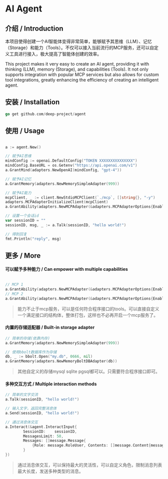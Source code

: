 # AI Agent

## 介绍 / Introduction

本项目使得创建一个AI智能体变得非常简单，能够赋予其思维（LLM）、记忆（Storage）和能力（Tools）。不仅可以接入当前流行的MCP服务，还可以自定义工具进行接入，极大提高了智能体创建的效率。

This project makes it very easy to create an AI agent, providing it with thinking (LLM), memory (Storage), and capabilities (Tools). It not only supports integration with popular MCP services but also allows for custom tool integrations, greatly enhancing the efficiency of creating an intelligent agent.

## 安装 / Installation

```go
go get github.com/deep-project/agent
```

## 使用 / Usage
```go

a := agent.New()

// 赋予AI思维
mindConfig := openai.DefaultConfig("TOKEN XXXXXXXXXXXXXXX")
mindConfig.BaseURL = os.Getenv("https://api.openai.com/v1")
a.GrantMind(adapters.NewOpenAI(mindConfig, "gpt-4"))

// 赋予AI记忆
a.GrantMemory(adapters.NewMemorySimpleAdapter(999))

// 赋予AI能力
mcpClient, _ := client.NewStdioMCPClient(`./mcp`, []string{}, "-y")
adapters.MCPAdapterInitializeClient(mcpClient)
a.GrantAbility(adapters.NewMCPAdapter(&adapters.MCPAdapterOptions{Enable: true}, mcpClient))

// 设置一个会话id
var sessionID = ""
sessionID, msg, _ := a.Talk(sessionID, "hello world!")

// 得到回复
fmt.Println("reply", msg)
```

## 更多 / More
#### 可以赋予多种能力 / Can empower with multiple capabilities
```go

// MCP 1
a.GrantAbility(adapters.NewMCPAdapter(&adapters.MCPAdapterOptions{Enable: true}, MCP_1))
// MCP 2
a.GrantAbility(adapters.NewMCPAdapter(&adapters.MCPAdapterOptions{Enable: true}, MCP_2))

```
> 能力不止于mcp服务，可以是任何符合程序接口的tools。可以直接自定义一个满足接口的结构体，整体打包，这样也不必再开启一个mcp服务了。

#### 内置的存储适配器 / Built-in storage adapter
```go
// 简单的存储(依靠内存)
a.GrantMemory(adapters.NewMemorySimpleAdapter(999))

// 使用bbolt数据库作为存储
db, _ := bbolt.Open("my.db", 0666, nil)
a.GrantMemory(adapters.NewMemoryBoltDBAdapter(db))
```
> 其他自定义的存储mysql sqlite pgsql都可以。只需要符合程序接口即可。

#### 多种交互方式 / Multiple interaction methods
```go
// 简单的文字交流
a.Talk(sessionID, "hello world!")

// 输入文字，返回完整消息体
a.Send(sessionID, "hello world!")

// 通过消息体交互
a.Interact(&agent.InteractInput{
		SessionID:    sessionID,
		MessagesLimit: 50,
		Messages: []message.Message{
			{Role: message.RoleUser, Contents: []message.Content{message.NewMessageWithContentText("hello world!")}},
		}
})

```
> 通过消息体交互，可以保持最大的灵活性，可以自定义角色，限制消息列表最大长度，发送多种类型的消息。